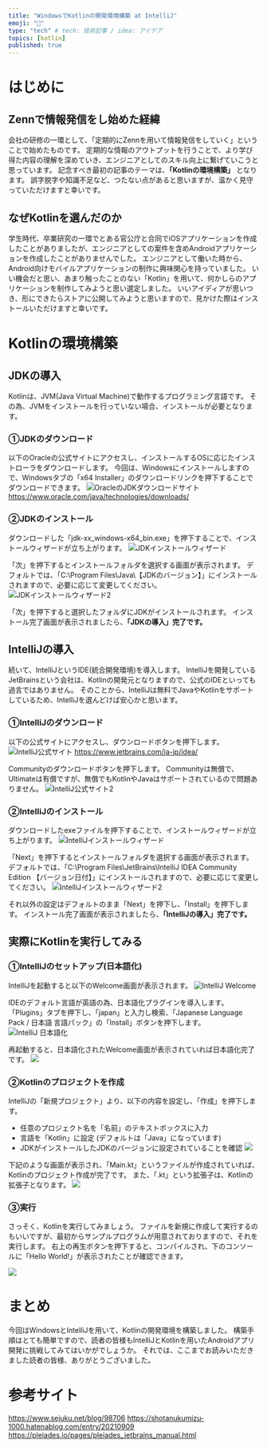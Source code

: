 ```yaml
---
title: "WindowsでKotlinの開発環境構築 at IntelliJ"
emoji: "👹"
type: "tech" # tech: 技術記事 / idea: アイデア
topics: [kotlin]
published: true
---
```


# はじめに
## Zennで情報発信をし始めた経緯
会社の研修の一環として、「定期的にZennを用いて情報発信をしていく」ということで始めたものです。
定期的な情報のアウトプットを行うことで、より学び得た内容の理解を深めていき、エンジニアとしてのスキル向上に繋げていこうと思っています。
記念すべき最初の記事のテーマは、**「Kotlinの環境構築」** となります。
誤字脱字や知識不足など、つたない点があると思いますが、温かく見守っていただけますと幸いです。

## なぜKotlinを選んだのか
学生時代、卒業研究の一環でとある官公庁と合同でiOSアプリケーションを作成したことがありましたが、エンジニアとしての案件を含めAndroidアプリケーションを作成したことがありませんでした。
エンジニアとして働いた時から、Android向けモバイルアプリケーションの制作に興味関心を持っていました。
いい機会だと思い、あまり触ったことのない「Kotlin」を用いて、何かしらのアプリケーションを制作してみようと思い選定しました。
いいアイディアが思いつき、形にできたらストアに公開してみようと思いますので、見かけた際はインストールいただけますと幸いです。

# Kotlinの環境構築
## JDKの導入
Kotlinは、JVM(Java Virtual Machine)で動作するプログラミング言語です。
その為、JVMをインストールを行っていない場合、インストールが必要となります。

### ①JDKのダウンロード
以下のOracleの公式サイトにアクセスし、インストールするOSに応じたインストローラをダウンロードします。
今回は、Windowsにインストールしますので、Windowsタブの「x64 Installer」のダウンロードリンクを押下することでダウンロードできます。
![OracleのJDKダウンロードサイト](https://storage.googleapis.com/zenn-user-upload/32a498280346-20221126.png)
https://www.oracle.com/java/technologies/downloads/

### ②JDKのインストール
ダウンロードした「jdk-xx_windows-x64_bin.exe」を押下することで、インストールウィザードが立ち上がります。
![JDKインストールウィザード](https://storage.googleapis.com/zenn-user-upload/21b5915d6f45-20221126.png)

「次」を押下するとインストールフォルダを選択する画面が表示されます。
デフォルトでは、「C:\Program Files\Java\【JDKのバージョン】」にインストールされますので、必要に応じて変更してください。
![JDKインストールウィザード2](https://storage.googleapis.com/zenn-user-upload/0085e970b78e-20221126.png)

「次」を押下すると選択したフォルダにJDKがインストールされます。
インストール完了画面が表示されましたら、**「JDKの導入」完了です。** 

## IntelliJの導入
続いて、IntelliJというIDE(統合開発環境)を導入します。
IntelliJを開発しているJetBrainsという会社は、Kotlinの開発元となりますので、公式のIDEといっても過言ではありません。
そのことから、IntelliJは無料でJavaやKotlinをサポートしているため、IntelliJを選んどけば安心かと思います。

### ①IntelliJのダウンロード
以下の公式サイトにアクセスし、ダウンロードボタンを押下します。
![IntelliJ公式サイト](https://storage.googleapis.com/zenn-user-upload/ff3e3a7d69d3-20221126.png)
https://www.jetbrains.com/ja-jp/idea/

Communityのダウンロードボタンを押下します。
Communityは無償で、Ultimateは有償ですが、無償でもKotlinやJavaはサポートされているので問題ありません。
![IntelliJ公式サイト2](https://storage.googleapis.com/zenn-user-upload/48c6ba34827f-20221126.png)

### ②IntelliJのインストール
ダウンロードしたexeファイルを押下することで、インストールウィザードが立ち上がります。
![IntelliJインストールウィザード](https://storage.googleapis.com/zenn-user-upload/323ca85f90c3-20221126.png)

「Next」を押下するとインストールフォルダを選択する画面が表示されます。
デフォルトでは、「C:\Program Files\JetBrains\IntelliJ IDEA Community Edition 【バージョン日付】」にインストールされますので、必要に応じて変更してください。
![IntelliJインストールウィザード2](https://storage.googleapis.com/zenn-user-upload/e27063e5e8c9-20221126.png)

それ以外の設定はデフォルトのまま「Next」を押下し、「Install」を押下します。
インストール完了画面が表示されましたら、**「IntelliJの導入」完了です。** 

## 実際にKotlinを実行してみる
### ①IntelliJのセットアップ(日本語化)
IntelliJを起動すると以下のWelcome画面が表示されます。
![IntelliJ Welcome](https://storage.googleapis.com/zenn-user-upload/ab9cd0237c88-20221126.png)

IDEのデフォルト言語が英語の為、日本語化プラグインを導入します。
「Plugins」タブを押下し、「japan」と入力し検索、「Japanese Language Pack / 日本語 言語パック」の「Install」ボタンを押下します。
![IntelliJ 日本語化](https://storage.googleapis.com/zenn-user-upload/2e790ff866dc-20221126.png)

再起動すると、日本語化されたWelcome画面が表示されていれば日本語化完了です。
![](https://storage.googleapis.com/zenn-user-upload/0bdf0e14ac54-20221126.png)

### ②Kotlinのプロジェクトを作成
IntelliJの「新規プロジェクト」より、以下の内容を設定し、「作成」を押下します。
- 任意のプロジェクト名を「名前」のテキストボックスに入力
- 言語を「Kotlin」に設定 (デフォルトは「Java」になっています)
- JDKがインストールしたJDKのバージョンに設定されていることを確認
![](https://storage.googleapis.com/zenn-user-upload/e22321e4b9d8-20221126.png)

下記のような画面が表示され、「Main.kt」というファイルが作成されていれば、Kotlinのプロジェクト作成が完了です。
また、「.kt」という拡張子は、Kotlinの拡張子となります。
![](https://storage.googleapis.com/zenn-user-upload/297e561d36b1-20221126.png)

### ③実行
さっそく、Kotlinを実行してみましょう。
ファイルを新規に作成して実行するのもいいですが、最初からサンプルプログラムが用意されておりますので、それを実行します。
右上の再生ボタンを押下すると、コンパイルされ、下のコンソールに「Hello World!」が表示されたことが確認できます。

![](https://storage.googleapis.com/zenn-user-upload/e21ca48f2e75-20221126.png)

# まとめ
今回はWindowsとIntelliJを用いて、Kotlinの開発環境を構築しました。
構築手順はとても簡単ですので、読者の皆様もIntelliJとKotlinを用いたAndroidアプリ開発に挑戦してみてはいかがでしょうか。
それでは、ここまでお読みいただきました読者の皆様、ありがとうございました。

# 参考サイト
https://www.sejuku.net/blog/98706
https://shotanukumizu-1000.hatenablog.com/entry/20210909
https://pleiades.io/pages/pleiades_jetbrains_manual.html